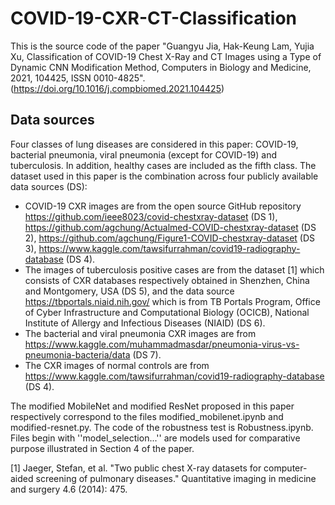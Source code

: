 # COVID-19-CXR-CT-Classification

This is the source code of the  paper "Guangyu Jia, Hak-Keung Lam, Yujia Xu, Classification of COVID-19 Chest X-Ray and CT Images using a Type of Dynamic CNN Modification Method, Computers in Biology and Medicine, 2021, 104425, ISSN 0010-4825". (https://doi.org/10.1016/j.compbiomed.2021.104425)

## Data sources
Four classes of lung diseases are considered in this paper: COVID-19, bacterial pneumonia, viral pneumonia (except for COVID-19) and tuberculosis. In addition, healthy cases are included as the fifth class. The dataset used in this paper is the combination across four publicly available data sources  (DS):

- COVID-19 CXR images are from the open source GitHub repository https://github.com/ieee8023/covid-chestxray-dataset (DS 1), https://github.com/agchung/Actualmed-COVID-chestxray-dataset (DS 2), https://github.com/agchung/Figure1-COVID-chestxray-dataset (DS  3), https://www.kaggle.com/tawsifurrahman/covid19-radiography-database  (DS 4). 
- The images of tuberculosis positive cases are from the dataset [1] which consists of CXR databases respectively obtained in Shenzhen, China and Montgomery, USA (DS 5), and the data source https://tbportals.niaid.nih.gov/ which is from TB Portals Program, Office of Cyber Infrastructure and Computational Biology (OCICB), National Institute of Allergy and Infectious Diseases (NIAID) (DS 6).
- The bacterial and viral pneumonia CXR images are from https://www.kaggle.com/muhammadmasdar/pneumonia-virus-vs-pneumonia-bacteria/data (DS 7).
- The CXR images of normal controls are from https://www.kaggle.com/tawsifurrahman/covid19-radiography-database (DS 4).

The modified MobileNet and modified ResNet proposed in this paper respectively correspond to the files modified_mobilenet.ipynb and  modified-resnet.py. The code of the  robustness test is Robustness.ipynb. Files begin with ''model_selection...'' are models  used for comparative purpose illustrated in  Section 4 of the paper.


[1]  Jaeger, Stefan, et al. "Two public chest X-ray datasets for computer-aided screening of pulmonary diseases." Quantitative imaging in medicine and surgery 4.6 (2014): 475.
